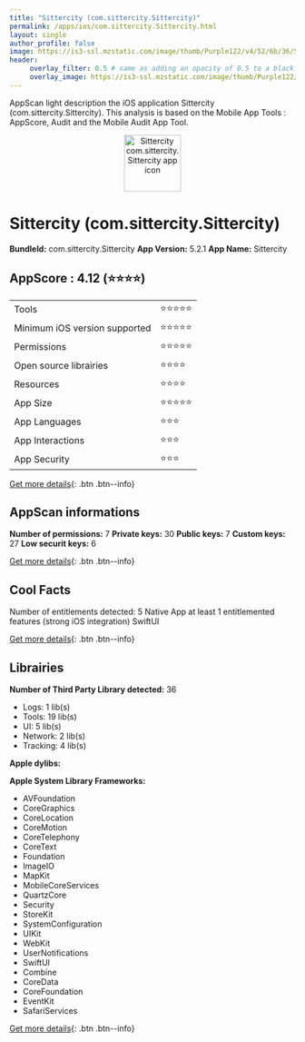 ```yaml
---
title: "Sittercity (com.sittercity.Sittercity)"
permalink: /apps/ios/com.sittercity.Sittercity.html
layout: single
author_profile: false
image: https://is3-ssl.mzstatic.com/image/thumb/Purple122/v4/52/6b/36/526b3636-bf37-b799-88dd-48eabff49445/AppIcon-0-1x_U007emarketing-0-10-0-85-220.png/512x512bb.jpg
header: 
     overlay_filter: 0.5 # same as adding an opacity of 0.5 to a black background
     overlay_image: https://is3-ssl.mzstatic.com/image/thumb/Purple122/v4/52/6b/36/526b3636-bf37-b799-88dd-48eabff49445/AppIcon-0-1x_U007emarketing-0-10-0-85-220.png/512x512bb.jpg
---
```

AppScan light description the iOS application Sittercity (com.sittercity.Sittercity). This analysis is based on the Mobile App Tools : AppScore, Audit and the Mobile Audit App Tool.

  
  
<div style="text-align: center;"><img src="https://is3-ssl.mzstatic.com/image/thumb/Purple122/v4/52/6b/36/526b3636-bf37-b799-88dd-48eabff49445/AppIcon-0-1x_U007emarketing-0-10-0-85-220.png/512x512bb.jpg" width="100" height="100" alt="Sittercity com.sittercity.Sittercity app icon"></div>  
  
# Sittercity (com.sittercity.Sittercity)

**BundleId:** com.sittercity.Sittercity
**App Version:** 5.2.1
**App Name:** Sittercity


## AppScore : 4.12 (⭐️⭐️⭐️⭐️) 

<table>
<tr><td> Tools </td><td> ⭐️⭐️⭐️⭐️⭐️ </td></tr>
<tr><td> Minimum iOS version supported </td><td> ⭐️⭐️⭐️⭐️⭐️ </td></tr>
<tr><td> Permissions </td><td> ⭐️⭐️⭐️⭐️⭐️ </td></tr>
<tr><td> Open source librairies </td><td> ⭐️⭐️⭐️⭐️ </td></tr>
<tr><td> Resources </td><td> ⭐️⭐️⭐️⭐️ </td></tr>
<tr><td> App Size </td><td> ⭐️⭐️⭐️⭐️⭐️ </td></tr>
<tr><td> App Languages </td><td> ⭐️⭐️⭐️ </td></tr>
<tr><td> App Interactions </td><td> ⭐️⭐️⭐️ </td></tr>
<tr><td> App Security </td><td> ⭐️⭐️⭐️ </td></tr>
</table>

[Get more details](/pricing.html){: .btn .btn--info}  
  
## AppScan informations 

**Number of permissions:** 7
**Private keys:** 30
**Public keys:** 7
**Custom keys:** 27
**Low securit keys:** 6
  
[Get more details](/pricing.html){: .btn .btn--info}

## Cool Facts

Number of entitlements detected: 5
Native App
at least 1 entitlemented features (strong iOS integration)
SwiftUI
  
[Get more details](/pricing.html){: .btn .btn--info}

## Librairies 
**Number of Third Party Library detected:** 36
- Logs: 1 lib(s)
- Tools: 19 lib(s)
- UI: 5 lib(s)
- Network: 2 lib(s)
- Tracking: 4 lib(s)

**Apple dylibs:**


**Apple System Library Frameworks:**
- AVFoundation
- CoreGraphics
- CoreLocation
- CoreMotion
- CoreTelephony
- CoreText
- Foundation
- ImageIO
- MapKit
- MobileCoreServices
- QuartzCore
- Security
- StoreKit
- SystemConfiguration
- UIKit
- WebKit
- UserNotifications
- SwiftUI
- Combine
- CoreData
- CoreFoundation
- EventKit
- SafariServices


  
[Get more details](/pricing.html){: .btn .btn--info}

